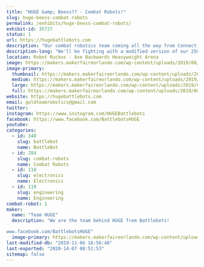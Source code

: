 ```yaml
---
title: "HUGE &amp; Beess?? - Combat Robots!"
slug: huge-beess-combat-robots
permalink: /exhibits/huge-beess-combat-robots/
exhibit-id: 35727
status: 1
url: https://hugebattlebots.com
description: "Our combat robotics team coming all the way from Connecticut to Orlando, to fight!"
description-long: "We'll be fighting with a modified version of our 250lb robot from Discovery's Battlebots, as well as a 30lb sportsman-class robot known as Beeess?? We will be with the robot combat competition, and likely will not have anything specifically for display. But if you find us, we might have stickers!"
location: Robot Ruckus - Axe Backwards Heavyweight Arena
image: https://makers.makerfaireorlando.com/wp-content/uploads/2019/08/1huge_team2019-1-1024x835.jpg
image-primary:
  thumbnail: https://makers.makerfaireorlando.com/wp-content/uploads/2019/08/1huge_team2019-1-150x150.jpg
  medium: https://makers.makerfaireorlando.com/wp-content/uploads/2019/08/1huge_team2019-1-300x245.jpg
  large: https://makers.makerfaireorlando.com/wp-content/uploads/2019/08/1huge_team2019-1-1024x835.jpg
  full: https://makers.makerfaireorlando.com/wp-content/uploads/2019/08/1huge_team2019-1.jpg
website: https://hugebattlebots.com
email: goldteamrobotics@gmail.com
twitter: 
instagram: https://www.instagram.com/HUGEBattlebots
facebook: https://www.facebook.com/BattlebotsHUGE
youtube: 
categories:
  - id: 340
    slug: battlebot
    name: BattleBot
  - id: 284
    slug: combat-robots
    name: Combat Robots
  - id: 118
    slug: electronics
    name: Electronics
  - id: 119
    slug: engineering
    name: Engineering
combat-robot: 1
maker:
  name: "Team HUGE"
  description: "We are the team behind HUGE from Battlebots!

www.facebook.com/BattlebotsHUGE"
  image-primary: https://makers.makerfaireorlando.com/wp-content/uploads/2019/08/1huge_team2019-1024x835.jpg
last-modified-db: "2019-11-06 16:56:46"
last-exported: "2020-14-07 08:51:53"
sitemap: false
---
```

